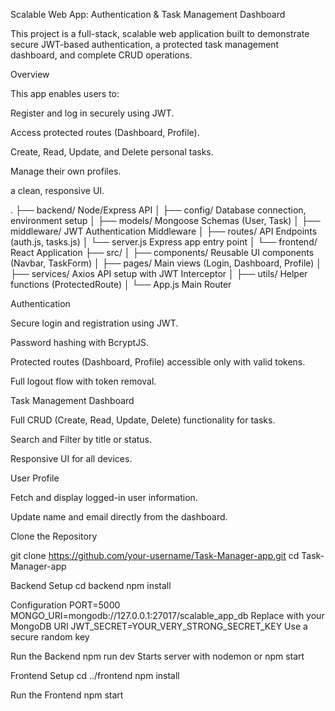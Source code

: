 Scalable Web App: Authentication & Task Management Dashboard

This project is a full-stack, scalable web application built to demonstrate secure JWT-based authentication, a protected task management dashboard, and complete CRUD operations.

 Overview

This app enables users to:

Register and log in securely using JWT.

Access protected routes (Dashboard, Profile).

Create, Read, Update, and Delete personal tasks.

Manage their own profiles.

 a clean, responsive UI.

 .
├── backend/               Node/Express API
│   ├── config/            Database connection, environment setup
│   ├── models/            Mongoose Schemas (User, Task)
│   ├── middleware/        JWT Authentication Middleware
│   ├── routes/            API Endpoints (auth.js, tasks.js)
│   └── server.js          Express app entry point
│
└── frontend/              React Application
    ├── src/
    │   ├── components/    Reusable UI components (Navbar, TaskForm)
    │   ├── pages/         Main views (Login, Dashboard, Profile)
    │   ├── services/      Axios API setup with JWT Interceptor
    │   ├── utils/         Helper functions (ProtectedRoute)
    │   └── App.js         Main Router

     
 Authentication

Secure login and registration using JWT.

Password hashing with BcryptJS.

Protected routes (Dashboard, Profile) accessible only with valid tokens.

Full logout flow with token removal.

Task Management Dashboard

Full CRUD (Create, Read, Update, Delete) functionality for tasks.

Search and Filter by title or status.

Responsive UI for all devices.

 User Profile

Fetch and display logged-in user information.

Update name and email directly from the dashboard.


 Clone the Repository

git clone https://github.com/your-username/Task-Manager-app.git
cd Task-Manager-app

Backend Setup
cd backend
npm install

Configuration
PORT=5000
MONGO_URI=mongodb://127.0.0.1:27017/scalable_app_db    Replace with your MongoDB URI
JWT_SECRET=YOUR_VERY_STRONG_SECRET_KEY                Use a secure random key

Run the Backend
npm run dev    Starts server with nodemon
 or
npm start

Frontend Setup
cd ../frontend
npm install

Run the Frontend
npm start

